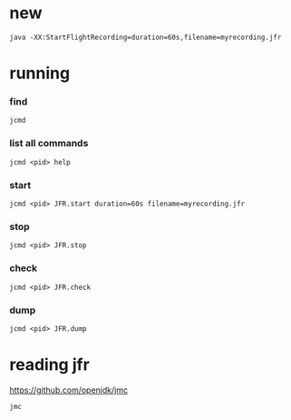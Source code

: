 # new 
```
java -XX:StartFlightRecording=duration=60s,filename=myrecording.jfr
```
# running 
### find <pid>
```
jcmd
```
### list all commands
```
jcmd <pid> help
```
### start
```
jcmd <pid> JFR.start duration=60s filename=myrecording.jfr
```
### stop
```
jcmd <pid> JFR.stop
```
### check
```
jcmd <pid> JFR.check
```
### dump
```
jcmd <pid> JFR.dump
```
# reading jfr
https://github.com/openjdk/jmc
```
jmc
```

